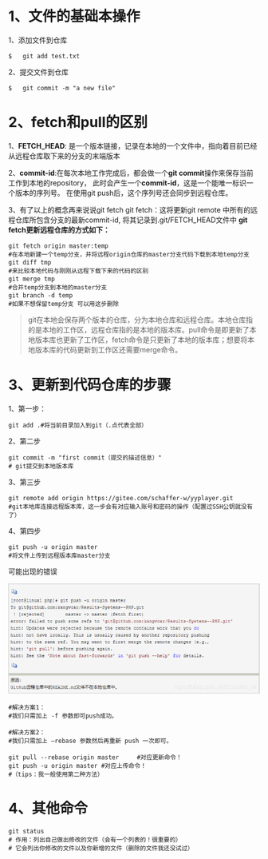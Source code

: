 # 1、文件的基础本操作

1、添加文件到仓库

```shell
$  	git add test.txt
```

2、提交文件到仓库

```shell
$ 	git commit -m "a new file"
```

# 2、fetch和pull的区别

1、**FETCH_HEAD**: 是一个版本链接，记录在本地的一个文件中，指向着目前已经从远程仓库取下来的分支的末端版本

2、**commit-id**:在每次本地工作完成后，都会做一个**git commit**操作来保存当前工作到本地的repository， 此时会产生一个**commit-id**，这是一个能唯一标识一个版本的序列号。 在使用git push后，这个序列号还会同步到远程仓库。

3、有了以上的概念再来说说git fetch
	git fetch：这将更新git remote 中所有的远程仓库所包含分支的最新commit-id, 将其记录到.git/FETCH_HEAD文件中
**git fetch更新远程仓库的方式如下：**

```shell
git fetch origin master:temp 
#在本地新建一个temp分支，并将远程origin仓库的master分支代码下载到本地temp分支
git diff tmp 
#来比较本地代码与刚刚从远程下载下来的代码的区别
git merge tmp
#合并temp分支到本地的master分支
git branch -d temp
#如果不想保留temp分支 可以用这步删除
```

> git在本地会保存两个版本的仓库，分为本地仓库和远程仓库。本地仓库指的是本地的工作区，远程仓库指的是本地的版本库。pull命令是即更新了本地版本库也更新了工作区，fetch命令是只更新了本地的版本库；想要将本地版本库的代码更新到工作区还需要merge命令。

# 3、更新到代码仓库的步骤

1、第一步：

```shell
git add .#将当前目录加入到git（.点代表全部）
```

2、第二步

```shell
git commit -m "first commit（提交的描述信息）" 
# git提交到本地版本库
```

3、第三步

```shell
git remote add origin https://gitee.com/schaffer-w/yyplayer.git 
#git本地库连接远程版本库，这一步会有对应输入账号和密码的操作（配置过SSH公钥就没有了）
```

4、第四步

```shell
git push -u origin master
#将文件上传到远程版本库master分支
```

可能出现的错误

![image-20220409111925292](git相关命令.assets/image-20220409111925292.png)

```shell
#解决方案1：
#我们只需加上 -f 参数即可push成功。

#解决方案2：
#我们只需加上 –rebase 参数然后再重新 push 一次即可。

git pull --rebase origin master 	#对应更新命令！
git push -u origin master #对应上传命令！
#（tips：我一般使用第二种方法）
```

# 4、其他命令

```shell
git status
# 作用：列出自己做出修改的文件（会有一个列表的！很重要的）
# 它会列出你修改的文件以及你新增的文件（删除的文件我还没试过）
```

